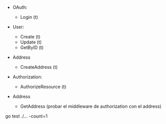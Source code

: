 - OAuth:
    - Login (t)

- User:
    - Create (t)
    - Update (t)
    - GetByID (t)

- Address
    - CreateAddress (t)

- Authorization:
    - AuthorizeResource (t)

- Address
    - GetAddress (probar el middleware de authorization con el address)
    
    


go test ./... -count=1